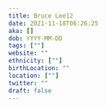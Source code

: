 ```yaml
---
title: Bruce Lee12
date: 2021-11-18T06:26:25
aka: []
dob: YYYY-MM-DD
tags: [""]
website: ""
ethnicity: [""]
birthLocation: ""
location: [""]
twitter: ""
draft: false
---
```


